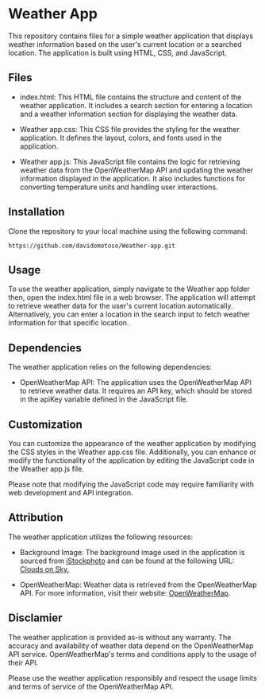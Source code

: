 # Weather App

This repository contains files for a simple weather application that displays weather information based on the user's current location or a searched location. The application is built using HTML, CSS, and JavaScript.

## Files

- index.html: This HTML file contains the structure and content of the weather application. It includes a search section for entering a location and a weather information section for displaying the weather data.

- Weather app.css: This CSS file provides the styling for the weather application. It defines the layout, colors, and fonts used in the application.

- Weather app.js: This JavaScript file contains the logic for retrieving weather data from the OpenWeatherMap API and updating the weather information displayed in the application. It also includes functions for converting temperature units and handling user interactions.

## Installation

Clone the repository to your local machine using the following command:

```
https://github.com/davidomotoso/Weather-app.git
```

## Usage

To use the weather application, simply navigate to the Weather app folder then, open the index.html file in a web browser. The application will attempt to retrieve weather data for the user's current location automatically. Alternatively, you can enter a location in the search input to fetch weather information for that specific location.

## Dependencies

The weather application relies on the following dependencies:

- OpenWeatherMap API: The application uses the OpenWeatherMap API to retrieve weather data. It requires an API key, which should be stored in the apiKey variable defined in the JavaScript file.

## Customization

You can customize the appearance of the weather application by modifying the CSS styles in the Weather app.css file. Additionally, you can enhance or modify the functionality of the application by editing the JavaScript code in the Weather app.js file.

Please note that modifying the JavaScript code may require familiarity with web development and API integration.

## Attribution

The weather application utilizes the following resources:

- Background Image: The background image used in the application is sourced from <a href="https://www.istockphoto.com/">iStockphoto</a> and can be found at the following URL: <a href="https://media.istockphoto.com/id/184103864/photo-clouds-on-sky.jpg?s=612x612&w=0&k=20&c=3JGI13B8xwZIObLtl8IN1VFtPErHv2pKiWV0tTuemsI=">Clouds on Sky.</a>

- OpenWeatherMap: Weather data is retrieved from the OpenWeatherMap API. For more information, visit their website: <a href="https://openweathermap.org/" >OpenWeatherMap</a>.

## Disclamier

The weather application is provided as-is without any warranty. The accuracy and availability of weather data depend on the OpenWeatherMap API service. OpenWeatherMap's terms and conditions apply to the usage of their API.

Please use the weather application responsibly and respect the usage limits and terms of service of the OpenWeatherMap API.
